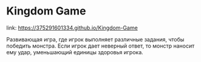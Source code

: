 # Kingdom Game
link: https://375291601334.github.io/Kingdom-Game

Развивающая игра, где игрок выполняет различные задания, чтобы победить монстра. Если игрок дает неверный ответ, то монстр наносит ему удар, уменьшающий единицы здоровья игрока.
